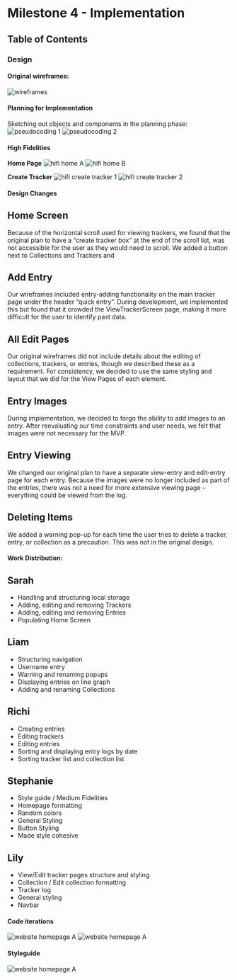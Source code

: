 # Milestone 4 - Implementation

## Table of Contents

### Design

#### Original wireframes:

![wireframes](../m3-design/images/wireframes-med.png)


#### Planning for Implementation

Sketching out objects and components in the planning phase:
![pseudocoding 1](img/code-planning-1.jpg)
![pseudocoding 2](img/code-planning-2.jpg)


#### High Fidelities

**Home Page**
![hifi home A](img/hi-fi-dashboard-A.png)
![hifi home B](img/hi-fi-dashboard-B.png)

**Create Tracker**
![hifi create tracker 1](img/hifi-create-tracker-1.png)
![hifi create tracker 2](img/hifi-create-tracker-2.png)



#### Design Changes

## Home Screen
Because of the horizontal scroll used for viewing trackers, we found that the original plan to have a “create tracker box” at the end of the scroll list, was not accessible for the user as they would need to scroll. We added a button next to Collections and Trackers and 

## Add Entry
Our wireframes included entry-adding functionality on the main tracker page under the header “quick entry”. During development, we implemented this but found that it crowded the ViewTrackerScreen page, making it more difficult for the user to identify past data. 

## All Edit Pages 
Our original wireframes did not include details about the editing of collections, trackers, or entries, though we described these as a requirement. For consistency, we decided to use the same styling and layout that we did for the View Pages of each element.

## Entry Images 
During implementation, we decided to forgo the ability to add images to an entry. After reevaluating our time constraints and user needs, we felt that images were not necessary for the MVP.

## Entry Viewing 
We changed our original plan to have a separate view-entry and edit-entry page for each entry. Because the images were no longer included as part of the entries, there was not a need for more extensive viewing page - everything could be viewed from the log. 

## Deleting Items
We added a warning pop-up for each time the user tries to delete a tracker, entry, or collection as a precaution. This was not in the original design.





#### Work Distribution: 

## Sarah 
* Handling and structuring local storage 
* Adding, editing and removing Trackers
* Adding, editing and removing Entries
* Populating Home Screen

## Liam
* Structuring navigation
* Username entry
* Warning and renaming popups
* Displaying entries on line graph
* Adding and renaming Collections

## Richi
* Creating entries
* Editing trackers
* Editing entries
* Sorting and displaying entry logs by date
* Sorting tracker list and collection list 

## Stephanie
* Style guide / Medium Fidelities
* Homepage formatting
* Random colors
* General Styling
* Button Styling
* Made style cohesive

## Lily 
* View/Edit tracker pages structure and styling
* Collection / Edit collection formatting
* Tracker log
* General styling 
* Navbar




#### Code iterations
![website homepage A](img/site-homepage-A.png)
![website homepage A](img/site-homepage-B.png)

#### Styleguide
![website homepage A](img/styleguide.png)

